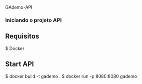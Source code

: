 GAdemo-API

### Iniciando o projeto API

## Requisitos

$ Docker

## Start API

$ docker build -t gademo .
$ docker run -p 8080:8080 gademo

